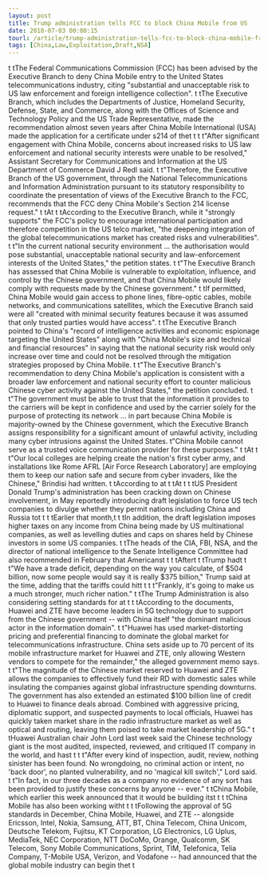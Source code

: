 ```yaml
---
layout: post
title: Trump administration tells FCC to block China Mobile from US
date: 2018-07-03 00:00:15
tourl: /article/trump-administration-tells-fcc-to-block-china-mobile-from-us/
tags: [China,Law,Exploitation,Draft,NSA]
---
```

 t tThe Federal Communications Commission (FCC) has been advised by the Executive Branch to deny China Mobile entry to the United States telecommunications industry, citing "substantial and unacceptable risk to US law enforcement and foreign intelligence collection". t tThe Executive Branch, which includes the Departments of Justice, Homeland Security, Defense, State, and Commerce, along with the Offices of Science and Technology Policy and the US Trade Representative, made the recommendation almost seven years after China Mobile International (USA) made the application for a certificate under s214 of thet t t t"After significant engagement with China Mobile, concerns about increased risks to US law enforcement and national security interests were unable to be resolved," Assistant Secretary for Communications and Information at the US Department of Commerce David J Redl said. t t"Therefore, the Executive Branch of the US government, through the National Telecommunications and Information Administration pursuant to its statutory responsibility to coordinate the presentation of views of the Executive Branch to the FCC, recommends that the FCC deny China Mobile's Section 214 license request." t tAt t tAccording to the Executive Branch, while it "strongly supports" the FCC's policy to encourage international participation and therefore competition in the US telco market, "the deepening integration of the global telecommunications market has created risks and vulnerabilities". t t"In the current national security environment ... the authorisation would pose substantial, unacceptable national security and law-enforcement interests of the United States," the petition states. t t"The Executive Branch has assessed that China Mobile is vulnerable to exploitation, influence, and control by the Chinese government, and that China Mobile would likely comply with requests made by the Chinese government." t tIf permitted, China Mobile would gain access to phone lines, fibre-optic cables, mobile networks, and communications satellites, which the Executive Branch said were all "created with minimal security features because it was assumed that only trusted parties would have access". t tThe Executive Branch pointed to China's "record of intelligence activities and economic espionage targeting the United States" along with "China Mobile's size and technical and financial resources" in saying that the national security risk would only increase over time and could not be resolved through the mitigation strategies proposed by China Mobile. t t"The Executive Branch's recommendation to deny China Mobile's application is consistent with a broader law enforcement and national security effort to counter malicious Chinese cyber activity against the United States," the petition concluded. t t"The government must be able to trust that the information it provides to the carriers will be kept in confidence and used by the carrier solely for the purpose of protecting its network ... in part because China Mobile is majority-owned by the Chinese government, which the Executive Branch assigns responsibility for a significant amount of unlawful activity, including many cyber intrusions against the United States. t"China Mobile cannot serve as a trusted voice communication provider for these purposes." t tAt t t"Our local colleges are helping create the nation's first cyber army, and installations like Rome AFRL [Air Force Research Laboratory] are employing them to keep our nation safe and secure from cyber invaders, like the Chinese," Brindisi had written. t tAccording to at t tAt t t tUS President Donald Trump's administration has been cracking down on Chinese involvement, in May reportedly introducing draft legislation to force US tech companies to divulge whether they permit nations including China and Russia tot t t tEarlier that month,t t tIn addition, the draft legislation imposes higher taxes on any income from China being made by US multinational companies, as well as levelling duties and caps on shares held by Chinese investors in some US companies. t tThe heads of the CIA, FBI, NSA, and the director of national intelligence to the Senate Intelligence Committee had also recommended in February that Americanst t t tAftert t tTrump hadt t t"We have a trade deficit, depending on the way you calculate, of $504 billion, now some people would say it is really $375 billion," Trump said at the time, adding that the tariffs could hitt t t t"Frankly, it's going to make us a much stronger, much richer nation." t tThe Trump Administration is also considering setting standards for at t t tAccording to the documents, Huawei and ZTE have become leaders in 5G technology due to support from the Chinese government -- with China itself "the dominant malicious actor in the information domain". t t"Huawei has used market-distorting pricing and preferential financing to dominate the global market for telecommunications infrastructure. China sets aside up to 70 percent of its mobile infrastructure market for Huawei and ZTE, only allowing Western vendors to compete for the remainder," the alleged government memo says. t t"The magnitude of the Chinese market reserved to Huawei and ZTE allows the companies to effectively fund their RD with domestic sales while insulating the companies against global infrastructure spending downturns. The government has also extended an estimated $100 billion line of credit to Huawei to finance deals abroad. Combined with aggressive pricing, diplomatic support, and suspected payments to local officials, Huawei has quickly taken market share in the radio infrastructure market as well as optical and routing, leaving them poised to take market leadership of 5G." t tHuawei Australian chair John Lord last week said the Chinese technology giant is the most audited, inspected, reviewed, and critiqued IT company in the world, and hast t t t"After every kind of inspection, audit, review, nothing sinister has been found. No wrongdoing, no criminal action or intent, no 'back door', no planted vulnerability, and no 'magical kill switch'," Lord said. t t"In fact, in our three decades as a company no evidence of any sort has been provided to justify these concerns by anyone -- ever." t tChina Mobile, which earlier this week announced that it would be building itst t t tChina Mobile has also been working witht t t tFollowing the approval of 5G standards in December, China Mobile, Huawei, and ZTE -- alongside Ericsson, Intel, Nokia, Samsung, ATT, BT, China Telecom, China Unicom, Deutsche Telekom, Fujitsu, KT Corporation, LG Electronics, LG Uplus, MediaTek, NEC Corporation, NTT DoCoMo, Orange, Qualcomm, SK Telecom, Sony Mobile Communications, Sprint, TIM, Telefonica, Telia Company, T-Mobile USA, Verizon, and Vodafone -- had announced that the global mobile industry can begin thet t